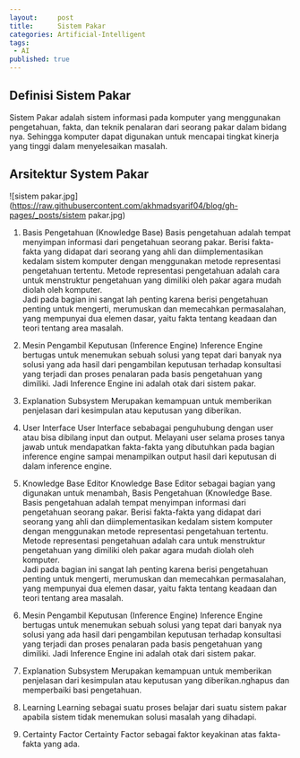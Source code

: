 ```yaml
---
layout:     post
title:      Sistem Pakar
categories: Artificial-Intelligent
tags:
 - AI
published: true
---
```

## Definisi Sistem Pakar

Sistem Pakar adalah sistem informasi pada komputer yang menggunakan pengetahuan, fakta, dan teknik penalaran dari seorang pakar dalam bidang nya. Sehingga komputer dapat digunakan untuk mencapai tingkat kinerja yang tinggi dalam menyelesaikan masalah.

## Arsitektur System Pakar

![sistem pakar.jpg](https://raw.githubusercontent.com/akhmadsyarif04/blog/gh-pages/_posts/sistem pakar.jpg)

1. Basis Pengetahuan (Knowledge Base)
Basis pengetahuan adalah tempat menyimpan informasi dari pengetahuan seorang pakar. Berisi fakta-fakta yang didapat dari seorang yang ahli dan diimplementasikan kedalam sistem komputer dengan menggunakan metode representasi pengetahuan tertentu. Metode representasi pengetahuan adalah cara untuk menstruktur pengetahuan yang dimiliki oleh pakar agara mudah diolah oleh komputer.  
Jadi pada bagian ini sangat lah penting karena berisi pengetahuan penting untuk  mengerti, merumuskan dan memecahkan permasalahan, yang mempunyai dua elemen dasar, yaitu fakta tentang keadaan dan teori tentang area masalah.

2. Mesin Pengambil Keputusan (Inference Engine)
Inference Engine bertugas untuk menemukan sebuah solusi yang tepat dari banyak nya solusi yang ada hasil dari pengambilan keputusan terhadap konsultasi yang terjadi dan proses penalaran pada basis pengetahuan yang dimiliki. Jadi Inference Engine ini adalah otak dari sistem pakar.

3. Explanation Subsystem
Merupakan kemampuan untuk memberikan penjelasan dari kesimpulan atau keputusan yang diberikan.

4. User Interface
User Interface sebabagai penguhubung dengan user atau bisa dibilang input dan output. Melayani user selama proses tanya jawab untuk mendapatkan fakta-fakta yang dibutuhkan pada bagian inference engine sampai menampilkan output hasil dari keputusan di dalam inference engine.

5. Knowledge Base Editor
Knowledge Base Editor sebagai bagian yang digunakan untuk menambah, Basis Pengetahuan (Knowledge Base. Basis pengetahuan adalah tempat menyimpan informasi dari pengetahuan seorang pakar. Berisi fakta-fakta yang didapat dari seorang yang ahli dan diimplementasikan kedalam sistem komputer dengan menggunakan metode representasi pengetahuan tertentu. Metode representasi pengetahuan adalah cara untuk menstruktur pengetahuan yang dimiliki oleh pakar agara mudah diolah oleh komputer.  
Jadi pada bagian ini sangat lah penting karena berisi pengetahuan penting untuk  mengerti, merumuskan dan memecahkan permasalahan, yang mempunyai dua elemen dasar, yaitu fakta tentang keadaan dan teori tentang area masalah.

6. Mesin Pengambil Keputusan (Inference Engine)
Inference Engine bertugas untuk menemukan sebuah solusi yang tepat dari banyak nya solusi yang ada hasil dari pengambilan keputusan terhadap konsultasi yang terjadi dan proses penalaran pada basis pengetahuan yang dimiliki. Jadi Inference Engine ini adalah otak dari sistem pakar.

7. Explanation Subsystem
Merupakan kemampuan untuk memberikan penjelasan dari kesimpulan atau keputusan yang diberikan.nghapus dan memperbaiki basi pengetahuan.

8. Learning
Learning sebagai suatu proses belajar dari suatu sistem pakar apabila sistem tidak menemukan solusi masalah yang dihadapi.

9. Certainty Factor 
Certainty Factor sebagai faktor keyakinan atas fakta-fakta yang ada.
